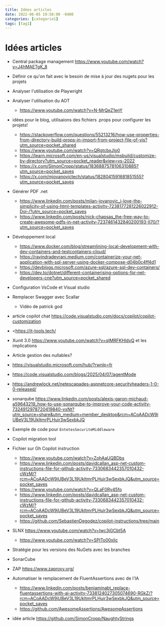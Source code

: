 ```yaml
---
title: Idées articles
date: 2022-06-05 19:58:00 -0400
categories: [categorie1]
tags: [tag1]
---
```


# Idées articles

- Central package management <https://www.youtube.com/watch?v=J4hMAETgK_8>
- Définir ce qu'on fait avec le besoin de mise à jour des nugets pour les projets
- Analyser l'utilisation de Playwright
- Analyser l'utilisation du AOT
  - <https://www.youtube.com/watch?v=N-MrQeZ1enY>
- idées pour le blog, utilisaions des fichiers .props pour configurer les projets!
  - <https://stackoverflow.com/questions/55213216/how-use-properties-from-directory-build-props-in-import-from-project-file-of-vis?utm_source=pocket_shared>
  - <https://www.youtube.com/watch?v=QRgtcbxJlo0>
  - <https://learn.microsoft.com/en-us/visualstudio/msbuild/customize-by-directory?utm_source=pocket_reader&view=vs-2022>
  - <https://x.com/SimonCropp/status/1836887578106310885?utm_source=pocket_saves>
  - <https://x.com/mjovanovictech/status/1828041591681851555?utm_source=pocket_saves>
- Générer PDF .net
  - <https://www.linkedin.com/posts/milan-jovanovic_i-love-the-simplicity-of-using-html-templates-activity-7238177281226022912-Doi-/?utm_source=pocket_saves>
  - <https://www.linkedin.com/posts/nick-chapsas_the-free-way-to-create-awesome-pdfs-in-net-activity-7237461432840200193-II70/?utm_source=pocket_saves>
- Développement local
  - <https://www.docker.com/blog/streamlining-local-development-with-dev-containers-and-testcontainers-cloud/>
  - <https://ravindradevrani.medium.com/containerize-your-net-application-with-sql-server-using-docker-compose-d04b0c4ff4d1>
  - <https://devblogs.microsoft.com/azure-sql/azure-sql-dev-containers/>
  - <https://dev.to/dotnet/different-containerising-options-for-net-developers-cne?utm_source=pocket_shared>
- Configuration VsCode et Visual studio
- Remplacer Swagger avec Scallar
  - Vidéo de patrick god
- article copilot chat https://code.visualstudio.com/docs/copilot/copilot-customization
- <https://it-tools.tech/
- Xunit 3.0 <https://www.youtube.com/watch?v=qIMRFKHldvQ> et les implications
- Article gestion des nullables?
- https://visualstudio.microsoft.com/hub/?rwnlp=fr
- https://code.visualstudio.com/blogs/2025/04/07/agentMode
- https://andrewlock.net/netescapades-aspnetcore-securityheaders-1-0-0-released/
- sonarqube <https://www.linkedin.com/posts/alexis-garon-michaud-a59643219_how-to-use-sonarqube-to-improve-your-code-activity-7324912978720419840-vxNt?utm_source=share&utm_medium=member_desktop&rcm=ACoAADcW9iUBeV3L19UkltmrPLHuir3wSexbkJQ>
- Exemple de code pour `EntetesSecuriteMiddleware`

- Copilot migration tool
- Fichier sur Gh Copilot instruction
  - <https://www.youtube.com/watch?v=ZohAaUQBDbs>
  - <https://www.linkedin.com/posts/davidcallan_asp-net-custom-instructions-file-for-github-activity-7330683442357010432-cWzM/?rcm=ACoAADcW9iUBeV3L19UkltmrPLHuir3wSexbkJQ&utm_source=pocket_saves>
  - <https://www.youtube.com/watch?v=QLaF0Ry45fo>
  - <https://www.linkedin.com/posts/davidcallan_asp-net-custom-instructions-file-for-github-activity-7330683442357010432-cWzM/?rcm=ACoAADcW9iUBeV3L19UkltmrPLHuir3wSexbkJQ&utm_source=pocket_saves>
  - <https://github.com/SebastienDegodez/copilot-instructions/tree/main>
- SLNX <https://www.youtube.com/watch?v=Iwc3jGCbt5A>
  - https://www.youtube.com/watch?v=SPITo00xlic
- Stratégie pour les versions des NuGets avec les branches
- SonarCube
- ZAP <https://www.zaproxy.org/>
- Automatiser le remplacement de FluentAssertions avec de l'IA
  - <https://www.linkedin.com/posts/benjaminabt_replace-fluentassertions-with-ai-activity-7338124027305074690-RGkZ/?rcm=ACoAADcW9iUBeV3L19UkltmrPLHuir3wSexbkJQ&utm_source=pocket_saves>
  - https://github.com/AwesomeAssertions/AwesomeAssertions
- idée article <https://github.com/SimonCropp/NaughtyStrings>